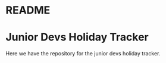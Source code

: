 # README

# Junior Devs Holiday Tracker

Here we have the repository for the junior devs holiday tracker.


